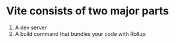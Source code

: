 # Vite consists of two major parts
1. A dev server
2. A build command that bundles your code with Rollup